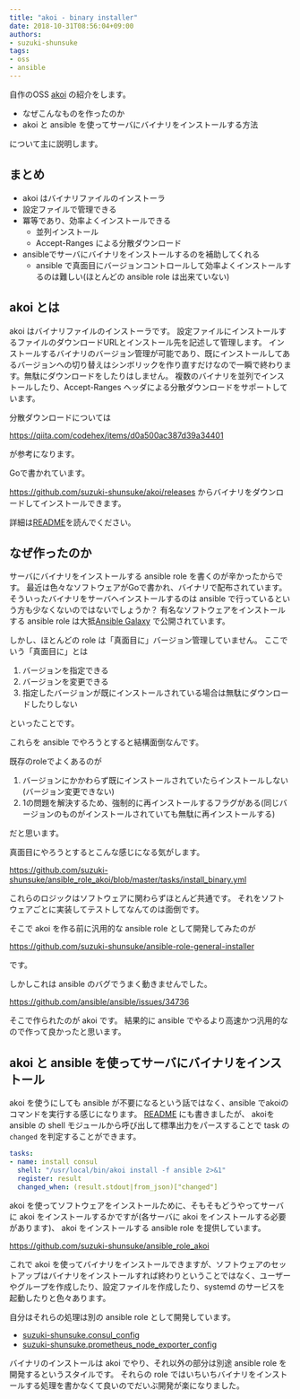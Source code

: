 ```yaml
---
title: "akoi - binary installer"
date: 2018-10-31T08:56:04+09:00
authors:
- suzuki-shunsuke
tags:
- oss
- ansible
---
```


自作のOSS [akoi](https://github.com/suzuki-shunsuke/akoi) の紹介をします。

* なぜこんなものを作ったのか
* akoi と ansible を使ってサーバにバイナリをインストールする方法

について主に説明します。

## まとめ

* akoi はバイナリファイルのインストーラ
* 設定ファイルで管理できる
* 冪等であり、効率よくインストールできる
  * 並列インストール
  * Accept-Ranges による分散ダウンロード
* ansibleでサーバにバイナリをインストールするのを補助してくれる
  * ansible で真面目にバージョンコントロールして効率よくインストールするのは難しい(ほとんどの ansible role は出来ていない)

## akoi とは

akoi はバイナリファイルのインストーラです。
設定ファイルにインストールするファイルのダウンロードURLとインストール先を記述して管理します。
インストールするバイナリのバージョン管理が可能であり、既にインストールしてあるバージョンへの切り替えはシンボリックを作り直すだけなので一瞬で終わります。無駄にダウンロードをしたりはしません。
複数のバイナリを並列でインストールしたり、Accept-Ranges ヘッダによる分散ダウンロードをサポートしています。

分散ダウンロードについては

https://qiita.com/codehex/items/d0a500ac387d39a34401

が参考になります。

Goで書かれています。

https://github.com/suzuki-shunsuke/akoi/releases からバイナリをダウンロードしてインストールできます。

詳細は[README](https://github.com/suzuki-shunsuke/akoi)を読んでください。

## なぜ作ったのか

サーバにバイナリをインストールする ansible role を書くのが辛かったからです。
最近は色々なソフトウェアがGoで書かれ、バイナリで配布されています。
そういったバイナリをサーバへインストールするのは
ansible で行っているという方も少なくないのではないでしょうか？
有名なソフトウェアをインストールする ansible role は大抵[Ansible Galaxy](https://galaxy.ansible.com) で公開されています。

しかし、ほとんどの role は「真面目に」バージョン管理していません。
ここでいう「真面目に」とは

1. バージョンを指定できる
2. バージョンを変更できる
3. 指定したバージョンが既にインストールされている場合は無駄にダウンロードしたりしない

といったことです。

これらを ansible でやろうとすると結構面倒なんです。

既存のroleでよくあるのが

1. バージョンにかかわらず既にインストールされていたらインストールしない(バージョン変更できない)
2. 1の問題を解決するため、強制的に再インストールするフラグがある(同じバージョンのものがインストールされていても無駄に再インストールする)

だと思います。

真面目にやろうとするとこんな感じになる気がします。

https://github.com/suzuki-shunsuke/ansible_role_akoi/blob/master/tasks/install_binary.yml

これらのロジックはソフトウェアに関わらずほとんど共通です。
それをソフトウェアごとに実装してテストしてなんてのは面倒です。

そこで akoi を作る前に汎用的な ansible role として開発してみたのが

https://github.com/suzuki-shunsuke/ansible-role-general-installer

です。

しかしこれは ansible のバグでうまく動きませんでした。

https://github.com/ansible/ansible/issues/34736

そこで作られたのが akoi です。
結果的に ansible でやるより高速かつ汎用的なので作って良かったと思います。

## akoi と ansible を使ってサーバにバイナリをインストール

akoi を使うにしても ansible が不要になるという話ではなく、ansible でakoiのコマンドを実行する感じになります。
[README](https://github.com/suzuki-shunsuke/akoi#use-akoi-at-ansible) にも書きましたが、 akoiを ansible の shell モジュールから呼び出して標準出力をパースすることで task の `changed` を判定することができます。

```yaml
tasks:
- name: install consul
  shell: "/usr/local/bin/akoi install -f ansible 2>&1"
  register: result
  changed_when: (result.stdout|from_json)["changed"]
```

akoi を使ってソフトウェアをインストールために、そもそもどうやってサーバに akoi をインストールするかですが(各サーバに akoi をインストールする必要があります)、
akoi をインストールする ansible role を提供しています。

https://github.com/suzuki-shunsuke/ansible_role_akoi

これで akoi を使ってバイナリをインストールできますが、ソフトウェアのセットアップはバイナリをインストールすれば終わりということではなく、ユーザーやグループを作成したり、設定ファイルを作成したり、systemd のサービスを起動したりと色々あります。

自分はそれらの処理は別の ansible role として開発しています。

* [suzuki-shunsuke.consul_config](https://galaxy.ansible.com/suzuki-shunsuke/consul_config)
* [suzuki-shunsuke.prometheus_node_exporter_config](https://galaxy.ansible.com/suzuki-shunsuke/prometheus_node_exporter_config)

バイナリのインストールは akoi でやり、それ以外の部分は別途 ansible role を開発するというスタイルです。
それらの role ではいちいちバイナリをインストールする処理を書かなくて良いのでだいぶ開発が楽になりました。
